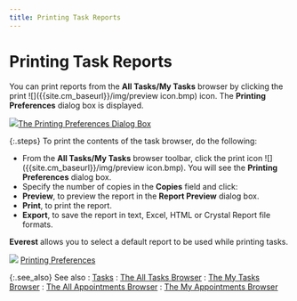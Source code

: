 ```yaml
---
title: Printing Task Reports
---
```


# Printing Task Reports


You can print reports from the **All 
 Tasks/My Tasks** browser by clicking the print ![]({{site.cm_baseurl}}/img/preview icon.bmp) icon.  The **Printing Preferences** dialog  box is displayed.


![]({{site.cm_baseurl}}/img/lens.gif)[The  Printing Preferences Dialog Box]({{site.cm_baseurl}}/misc/contact_manager_profile_options_print.html)


{:.steps}
To print the contents of the task browser,  do the following:

- From the **All Tasks/My Tasks** browser toolbar,  click the print icon ![]({{site.cm_baseurl}}/img/preview icon.bmp). You will see the **Printing 
 Preferences** dialog box.
- Specify the  number of copies in the **Copies**  field and click:
- **Preview**,  to preview the report in the **Report Preview**  dialog box.
- **Print**,  to print the report.
- **Export**,  to save the report in text, Excel, HTML or Crystal Report file formats.



**Everest** allows you to select  a default report to be used while printing tasks.


![]({{site.cm_baseurl}}/img/lens.gif) [Printing  Preferences]({{site.bp_chm}}/rpt-prt/print_preferences_details_bp_contents.html)


{:.see_also}
See also
: [Tasks]({{site.cm_baseurl}}/tasks/tasks.html)
: [The All Tasks  Browser]({{site.cm_baseurl}}/view-tasks-appointments/the_all_tasks_browser.html)
: [The My Tasks  Browser]({{site.cm_baseurl}}/view-tasks-appointments/the_my_tasks_browser.html)
: [The All  Appointments Browser]({{site.cm_baseurl}}/view-tasks-appointments/the_all_appointments_browser.html)
: [The My  Appointments Browser]({{site.cm_baseurl}}/view-tasks-appointments/the_my_appointments_browser.html)
